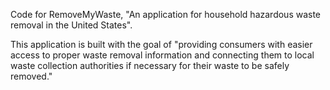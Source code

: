 Code for RemoveMyWaste, "An application for household hazardous waste removal in the United States".

This application is built with the goal of "providing consumers with easier access to proper waste removal information and connecting them to local waste collection authorities if necessary for their waste to be safely removed."
